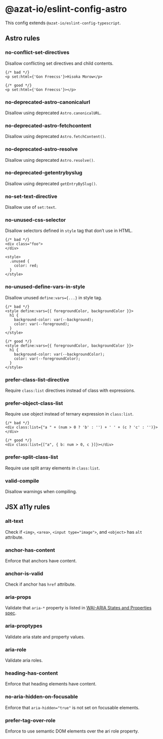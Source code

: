 # @azat-io/eslint-config-astro

This config extends `@azat-io/eslint-config-typescript`.

## Astro rules

### no-conflict-set-directives

Disallow conflicting set directives and child contents.

```astro
{/* bad */}
<p set:html={'Gon Freecss'}>Hisoka Morow</p>
```

```astro
{/* good */}
<p set:html={'Gon Freecss'}></p>
```

### no-deprecated-astro-canonicalurl

Disallow using deprecated `Astro.canonicalURL`.

### no-deprecated-astro-fetchcontent

Disallow using deprecated `Astro.fetchContent()`.

### no-deprecated-astro-resolve

Disallow using deprecated `Astro.resolve()`.

### no-deprecated-getentrybyslug

Disallow using deprecated `getEntryBySlug()`.

### no-set-text-directive

Disallow use of `set:text`.

### no-unused-css-selector

Disallow selectors defined in `style` tag that don’t use in HTML.

```astro
{/* bad */}
<div class="foo">
</div>

<style>
  .unused {
    color: red;
  }
</style>
```

### no-unused-define-vars-in-style

Disallow unused `define:vars={...}` in style tag.

```astro
{/* bad */}
<style define:vars={{ foregroundColor, backgroundColor }}>
  h1 {
    background-color: var(--background);
    color: var(--foreground);
  }
</style>
```

```astro
{/* good */}
<style define:vars={{ foregroundColor, backgroundColor }}>
  h1 {
    background-color: var(--backgroundColor);
    color: var(--foregroundColor);
  }
</style>
```

### prefer-class-list-directive

Require `class:list` directives instead of class with expressions.

### prefer-object-class-list

Require use object instead of ternary expression in `class:list`.

```astro
{/* bad */}
<div class:list={"a " + (num > 0 ? 'b' : '') + ' ' + (c ? 'c' : '')}></div>
```

```astro
{/* good */}
<div class:list={["a", { b: num > 0, c }]}></div>
```

### prefer-split-class-list

Require use split array elements in `class:list`.

### valid-compile

Disallow warnings when compiling.

## JSX a11y rules

### alt-text

Check if `<img>`, `<area>`, `<input type="image">`, and `<object>` has `alt` attribute.

### anchor-has-content

Enforce that anchors have content.

### anchor-is-valid

Check if anchor has `href` attribute.

### aria-props

Validate that `aria-*` property is listed in [WAI-ARIA States and Properties spec](https://www.w3.org/TR/wai-aria/).

### aria-proptypes

Validate aria state and property values.

### aria-role

Validate aria roles.

### heading-has-content

Enforce that heading elements have content.

### no-aria-hidden-on-focusable

Enforce that `aria-hidden="true"` is not set on focusable elements.

### prefer-tag-over-role

Enforce to use semantic DOM elements over the ari role property.
